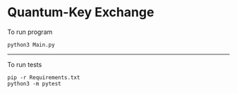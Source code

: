 # Quantum-Key Exchange
To run program
```
python3 Main.py
```
---
To run tests
```
pip -r Requirements.txt
python3 -m pytest
```